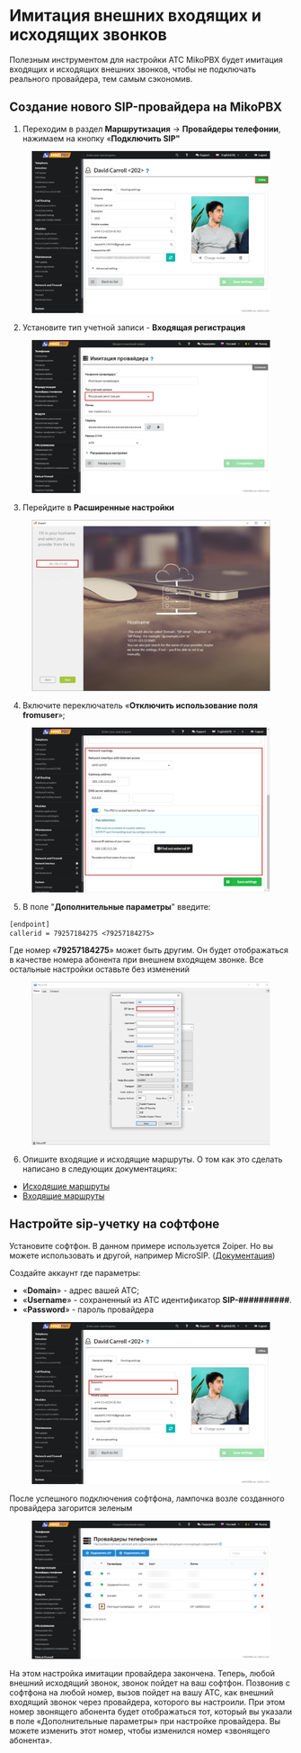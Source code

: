 # Имитация внешних входящих и исходящих звонков

Полезным инструментом для настройки АТС MikoPBX будет имитация входящих и исходящих внешних звонков, чтобы не подключать реального провайдера, тем самым сэкономив.

## Создание нового SIP-провайдера на MikoPBX

1. Переходим в раздел **Маршрутизация** → **Провайдеры телефонии**, нажимаем на кнопку «**Подключить SIP"**

<figure><img src="../../.gitbook/assets/11 (5).png" alt=""><figcaption></figcaption></figure>

2. Установите тип учетной записи - **Входящая регистрация**

<figure><img src="../../.gitbook/assets/13 (8).png" alt=""><figcaption></figcaption></figure>

3. Перейдите в **Расширенные настройки**

<figure><img src="../../.gitbook/assets/5 (10).png" alt=""><figcaption></figcaption></figure>

4. Включите переключатель «**Отключить использование поля fromuser**»;

<figure><img src="../../.gitbook/assets/3 (26).png" alt=""><figcaption></figcaption></figure>

5. В поле "**Дополнительные параметры**" введите:

```
[endpoint]
callerid = 79257184275 <79257184275>
```

Где номер «**79257184275**» может быть другим. Он будет отображаться в качестве номера абонента при внешнем входящем звонке. Все остальные настройки оставьте без изменений

<figure><img src="../../.gitbook/assets/4 (11).png" alt=""><figcaption></figcaption></figure>

6. Опишите входящие и исходящие маршруты. О том как это сделать написано в следующих документациях:

* [Исходящие маршруты](../../manual/routing/outbound-routes.md)
* [Входящие маршруты](../../manual/routing/incoming-routing.md)

## Настройте sip-учетку на софтфоне <a href="#nastrojte_sip-uchetku_na_softfone" id="nastrojte_sip-uchetku_na_softfone"></a>

Установите софтфон. В данном примере используется Zoiper. Но вы можете использовать и другой, например MicroSIP. ([Документация](../softphones/))

Создайте аккаунт где параметры:

* «**Domain**» - адрес вашей АТС;
* «**Username**» - сохраненный из АТС идентификатор **SIP-##########**.
* «**Password**» - пароль провайдера

<figure><img src="../../.gitbook/assets/image (8).png" alt=""><figcaption></figcaption></figure>

После успешного подключения софтфона, лампочка возле созданного провайдера загорится зеленым

<figure><img src="../../.gitbook/assets/10 (9).png" alt=""><figcaption></figcaption></figure>

На этом настройка имитации провайдера закончена. Теперь, любой внешний исходящий звонок, звонок пойдет на ваш софтфон. Позвонив с софтфона на любой номер, вызов пойдет на вашу АТС, как внешний входящий звонок через провайдера, которого вы настроили. При этом номер звонящего абонента будет отображаться тот, который вы указали в поле «Дополнительные параметры» при настройке провайдера. Вы можете изменить этот номер, чтобы изменился номер «звонящего абонента».
